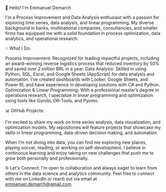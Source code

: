 👋 Hello! I'm Emmanuel Demarch

I'm a Process Improvement and Data Analysis enthusiast with a passion for exploring time series, data analysis, and linear programming. My diverse background in banks, multinational companies, consultancies, and smaller firms has equipped me with a solid foundation in process optimization, data analytics, and operational research.

💡 What I Do:

Process Improvement: Recognized for leading impactful projects, including an award-winning reverse logistics process that reduced inventory by 50% and saved over 2 million BRL in a year.
Data Analysis: Skilled in using Python, SQL, Excel, and Google Sheets (AppScript) for data analysis and automation. I’ve created dashboards with Looker, Google Sheets, and Power BI, and have experience in developing solutions with C# and Python.
Optimization & Linear Programming: With a professional master’s degree in operations research, I specialize in linear programming and optimization using tools like Gurobi, OR-Tools, and Pyomo.

📊 GitHub Projects:

I'm excited to share my work on time series analysis, data visualization, and optimization models. My repositories will feature projects that showcase my skills in linear programming, data-driven decision making, and automation.

When I’m not diving into data, you can find me exploring new places, playing soccer, reading, or working on self-development. I believe in continuous learning and enjoy taking on new challenges that push me to grow both personally and professionally.

🌐 Let's Connect:
I'm open to collaboration and always eager to learn from others in the data science and analytics community. Feel free to connect with me on LinkedIn or reach out via email at emmanuel.demarch@gmail.com.
<!---
Edemarch/Edemarch is a ✨ special ✨ repository because its `README.md` (this file) appears on your GitHub profile.
You can click the Preview link to take a look at your changes.
--->

